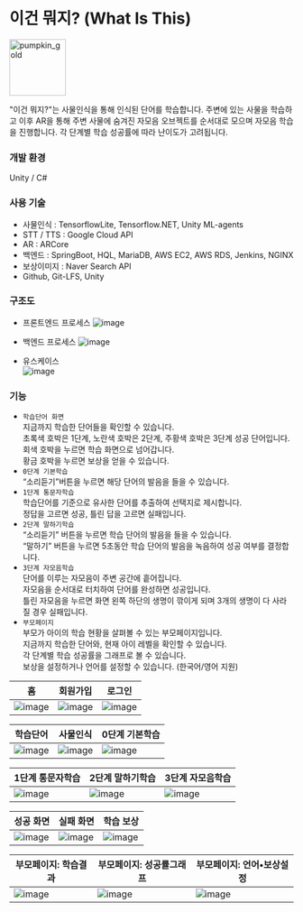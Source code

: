# 이건 뭐지? (What Is This)
<img width="100" alt="pumpkin_gold" src="https://github.com/Sao-jung-listens-well/WIT/assets/81304917/cfae966d-fdda-46f2-9d14-208c45f7a554">
 
 "이건 뭐지?"는 사물인식을 통해 인식된 단어를 학습합니다. 주변에 있는 사물을 학습하고 이후 AR을 통해 주변 사물에 숨겨진 자모음 오브젝트를 순서대로 모으며 자모음 학습을 진행합니다. 각 단계별 학습 성공률에 따라 난이도가 고려됩니다.


### 개발 환경
Unity / C#


### 사용 기술
-	사물인식 : TensorflowLite, Tensorflow.NET, Unity ML-agents
-	STT / TTS : Google Cloud API
-	AR : ARCore
-	백엔드 : SpringBoot, HQL, MariaDB, AWS EC2, AWS RDS, Jenkins, NGINX
-	보상이미지 : Naver Search API
-	Github, Git-LFS, Unity


### 구조도
- 프론트엔드 프로세스
![image](https://github.com/Sao-jung-listens-well/WIT/assets/81304917/a53e5031-a3b0-493e-bc82-dbf5dcf3e6e8)

- 백엔드 프로세스
![image](https://github.com/Sao-jung-listens-well/WIT/assets/81304917/07566798-a10a-4fd4-8e24-9ae1d7c6dd17)

- 유스케이스  
![image](https://github.com/Sao-jung-listens-well/WIT/assets/81304917/30b352e7-b2cb-477e-9488-668e3a798952)


### 기능

- `학습단어 화면`  
  지금까지 학습한 단어들을 확인할 수 있습니다.  
  초록색 호박은 1단계, 노란색 호박은 2단계, 주황색 호박은 3단계 성공 단어입니다.   
  회색 호박을 누르면 학습 화면으로 넘어갑니다.  
  황금 호박을 누르면 보상을 얻을 수 있습니다.  
- `0단계 기본학습`  
  “소리듣기”버튼을 누르면 해당 단어의 발음을 들을 수 있습니다.  
- `1단계 통문자학습`  
  학습단어를 기준으로 유사한 단어를 추출하여 선택지로 제시합니다.  
  정답을 고르면 성공, 틀린 답을 고르면 실패입니다.  
- `2단계 말하기학습`  
  “소리듣기” 버튼을 누르면 학습 단어의 발음을 들을 수 있습니다.  
  “말하기” 버튼을 누르면 5초동안 학습 단어의 발음을 녹음하여 성공 여부를 결정합니다.  
- `3단계 자모음학습`  
  단어를 이루는 자모음이 주변 공간에 흩어집니다.  
  자모음을 순서대로 터치하여 단어를 완성하면 성공입니다.  
  틀린 자모음을 누르면 화면 왼쪽 하단의 생명이 깎이게 되며
  3개의 생명이 다 사라질 경우 실패입니다.
- `부모페이지`  
  부모가 아이의 학습 현황을 살펴볼 수 있는 부모페이지입니다.  
  지금까지 학습한 단어와, 현재 아이 레벨을 확인할 수 있습니다.  
  각 단계별 학습 성공률을 그래프로 볼 수 있습니다.  
  보상을 설정하거나 언어를 설정할 수 있습니다. (한국어/영어 지원)


|**홈**  |**회원가입** |**로그인**  |
|---|---|---|
|![image](https://github.com/Sao-jung-listens-well/WIT/assets/81304917/17b9de04-0e9e-4004-8ad2-1b3eb18ae88c)|![image](https://github.com/Sao-jung-listens-well/WIT/assets/81304917/c7d19218-ecab-4d17-8974-c921596c8ae3)|![image](https://github.com/Sao-jung-listens-well/WIT/assets/81304917/cb98a148-caed-45d8-a43b-5d6b82c012b7)|  

|**학습단어**  |**사물인식** |**0단계 기본학습**  |
|---|---|---|
|![image](https://github.com/Sao-jung-listens-well/WIT/assets/81304917/892e11a6-0ba8-4900-87cb-fc80bdda941d)|![image](https://github.com/Sao-jung-listens-well/WIT/assets/81304917/2b3db342-83b2-4d3a-b5a7-3ef13dc039bb)|![image](https://github.com/Sao-jung-listens-well/WIT/assets/81304917/6cf24205-eac0-4ad1-a7fb-2c9233f41f97)|  

|**1단계 통문자학습**  |**2단계 말하기학습** |**3단계 자모음학습**  |
|---|---|---|
|![image](https://github.com/Sao-jung-listens-well/WIT/assets/81304917/805c3d1e-c98a-4d3d-8c56-5cdbba2806c8)|![image](https://github.com/Sao-jung-listens-well/WIT/assets/81304917/e867425b-441e-472e-b840-492449fc08b3)|![image](https://github.com/Sao-jung-listens-well/WIT/assets/81304917/41550b8e-637f-420e-a2ad-cab113c6e0b1)|  

|**성공 화면**  |**실패 화면** |**학습 보상**  |
|---|---|---|
|![image](https://github.com/Sao-jung-listens-well/WIT/assets/81304917/77263eb8-2b86-48b8-ada4-7f78e257fb93)|![image](https://github.com/Sao-jung-listens-well/WIT/assets/81304917/957636c5-66b4-4a46-9129-d9eb3e9c6d1c)|![image](https://github.com/Sao-jung-listens-well/WIT/assets/81304917/c22a9fc9-7e98-44e9-a9b0-65b01127c3eb)|  

|**부모페이지: 학습결과**  |**부모페이지: 성공률그래프** |**부모페이지: 언어•보상설정**  |
|---|---|---|
|![image](https://github.com/Sao-jung-listens-well/WIT/assets/81304917/3358fd98-7cf2-4d7e-8e70-3ddf81c5aef9)|![image](https://github.com/Sao-jung-listens-well/WIT/assets/81304917/3af348f6-d043-4d2c-b137-c6b92f9e3cf1)|![image](https://github.com/Sao-jung-listens-well/WIT/assets/81304917/96bf1356-53dc-4b6a-b468-1a66fbf1abea)|  


